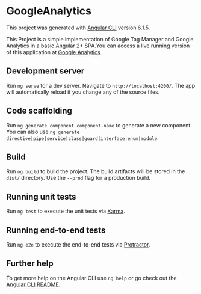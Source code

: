 # GoogleAnalytics

This project was generated with [Angular CLI](https://github.com/angular/angular-cli) version 6.1.5.



This Project is a simple implementation of Google Tag Manager and Google Analytics in a basic Angular 2+ SPA.You can access a live running version of this application at [Google Analytics](https://amit050505.github.io/googleanalytics/contact).



## Development server

Run `ng serve` for a dev server. Navigate to `http://localhost:4200/`. The app will automatically reload if you change any of the source files.



## Code scaffolding


Run `ng generate component component-name` to generate a new component. You can also use `ng generate directive|pipe|service|class|guard|interface|enum|module`.



## Build

Run `ng build` to build the project. The build artifacts will be stored in the `dist/` directory. Use the `--prod` flag for a production build.



## Running unit tests

Run `ng test` to execute the unit tests via [Karma](https://karma-runner.github.io).



## Running end-to-end tests

Run `ng e2e` to execute the end-to-end tests via [Protractor](http://www.protractortest.org/).

## Further help

To get more help on the Angular CLI use `ng help` or go check out the [Angular CLI README](https://github.com/angular/angular-cli/blob/master/README.md).
